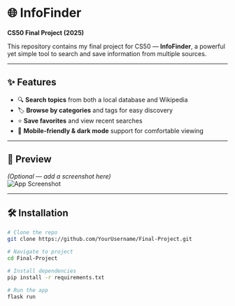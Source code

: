 # 🌐 InfoFinder  
**CS50 Final Project (2025)**  

This repository contains my final project for CS50 — **InfoFinder**, a powerful yet simple tool to search and save information from multiple sources.  

---

## ✨ Features  
- 🔍 **Search topics** from both a local database and Wikipedia  
- 🏷 **Browse by categories** and tags for easy discovery  
- ⭐ **Save favorites** and view recent searches  
- 🌙 **Mobile-friendly & dark mode** support for comfortable viewing  

---

## 📸 Preview  
*(Optional — add a screenshot here)*  
![App Screenshot](screenshot.png)  

---

## 🛠 Installation  
```bash
# Clone the repo
git clone https://github.com/YourUsername/Final-Project.git

# Navigate to project
cd Final-Project

# Install dependencies
pip install -r requirements.txt

# Run the app
flask run
